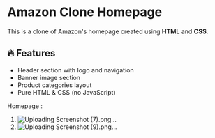 # Amazon Clone Homepage

This is a clone of Amazon's homepage created using **HTML** and **CSS**.

## 🔥 Features
- Header section with logo and navigation
- Banner image section
- Product categories layout
- Pure HTML & CSS (no JavaScript)

Homepage :

1. ![Uploading Screenshot (7).png…]()
2. ![Uploading Screenshot (9).png…]()
